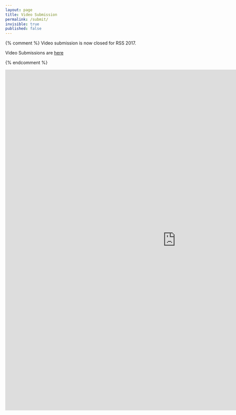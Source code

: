 ```yaml
---
layout: page
title: Video Submission
permalink: /submit/
invisible: true
published: false
---
```


{% comment %}
Video submission is now closed for RSS 2017.


Video Submissions are [here](https://script.google.com/macros/s/AKfycbyCmanh6z6cYGC6Pq1oatQhO3FUcf97cvnYdKp933k8f5wvMS0/exec)

{% endcomment %}

<iframe src="https://script.google.com/macros/s/AKfycbzpIBWAzmlFAI1igBUIeMyVHleP66leRs0_Zv2DJS1CxRCIduZE/exec" frameborder="0" id="mainPageBody" width="1080px" height="1080px"></iframe>
